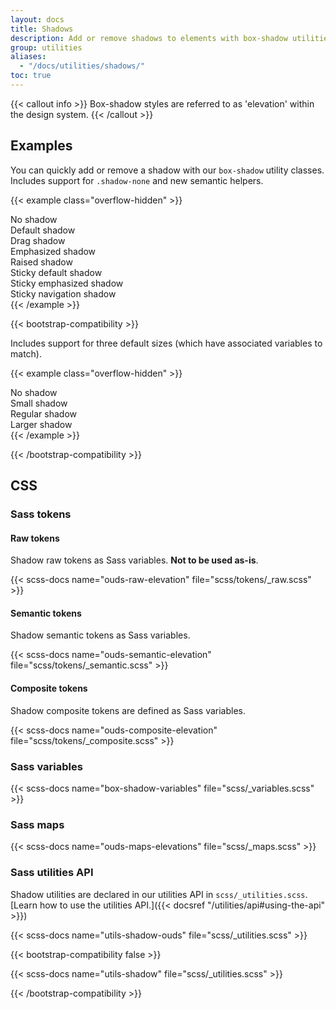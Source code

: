 ```yaml
---
layout: docs
title: Shadows
description: Add or remove shadows to elements with box-shadow utilities.
group: utilities
aliases:
  - "/docs/utilities/shadows/"
toc: true
---
```


{{< callout info >}}
Box-shadow styles are referred to as 'elevation' within the design system.
{{< /callout >}}

## Examples

<!-- While shadows on components are disabled by default in OUDS Web and can be enabled via `$enable-shadows`, -->
You can <!--also -->quickly add or remove a shadow with our `box-shadow` utility classes. Includes support for `.shadow-none` and new semantic helpers.

{{< example class="overflow-hidden" >}}
<div class="shadow-none p-lg mb-huge bg-secondary">No shadow</div>
<div class="shadow-default p-lg mb-huge bg-secondary">Default shadow</div>
<div class="shadow-drag p-lg mb-huge bg-secondary">Drag shadow</div>
<div class="shadow-emphasized p-lg mb-huge bg-secondary">Emphasized shadow</div>
<div class="shadow-raised p-lg mb-huge bg-secondary">Raised shadow</div>
<div class="shadow-sticky-default p-lg mb-huge bg-secondary">Sticky default shadow</div>
<div class="shadow-sticky-emphasized p-lg mb-huge bg-secondary">Sticky emphasized shadow</div>
<div class="shadow-sticky-navigation-scrolled p-lg mb-huge bg-secondary">Sticky navigation shadow</div>
{{< /example >}}

{{< bootstrap-compatibility >}}

Includes support for three default sizes (which have associated variables to match).

{{< example class="overflow-hidden" >}}
<div class="shadow-none p-3 mb-5 bg-body-tertiary">No shadow</div>
<div class="shadow-sm p-3 mb-5 bg-body-tertiary">Small shadow</div>
<div class="shadow p-3 mb-5 bg-body-tertiary">Regular shadow</div>
<div class="shadow-lg p-3 mb-5 bg-body-tertiary">Larger shadow</div>
{{< /example >}}

{{< /bootstrap-compatibility >}}

## CSS

### Sass tokens

#### Raw tokens

Shadow raw tokens as Sass variables. **Not to be used as-is**.

{{< scss-docs name="ouds-raw-elevation" file="scss/tokens/_raw.scss" >}}

#### Semantic tokens

Shadow semantic tokens as Sass variables.

{{< scss-docs name="ouds-semantic-elevation" file="scss/tokens/_semantic.scss" >}}

#### Composite tokens

Shadow composite tokens are defined as Sass variables.

{{< scss-docs name="ouds-composite-elevation" file="scss/tokens/_composite.scss" >}}

### Sass variables

{{< scss-docs name="box-shadow-variables" file="scss/_variables.scss" >}}

### Sass maps

{{< scss-docs name="ouds-maps-elevations" file="scss/_maps.scss" >}}

### Sass utilities API

Shadow utilities are declared in our utilities API in `scss/_utilities.scss`. [Learn how to use the utilities API.]({{< docsref "/utilities/api#using-the-api" >}})

{{< scss-docs name="utils-shadow-ouds" file="scss/_utilities.scss" >}}

{{< bootstrap-compatibility false >}}

{{< scss-docs name="utils-shadow" file="scss/_utilities.scss" >}}

{{< /bootstrap-compatibility >}}
